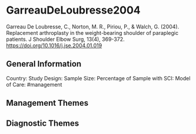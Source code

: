 # GarreauDeLoubresse2004
Garreau De Loubresse, C., Norton, M. R., Piriou, P., & Walch, G. (2004). Replacement arthroplasty in the weight-bearing shoulder of paraplegic patients. J Shoulder Elbow Surg, 13(4), 369-372. https://doi.org/10.1016/j.jse.2004.01.019 

## General Information
Country: 
Study Design: 
Sample Size: 
Percentage of Sample with SCI:
Model of Care: #management 

## Management Themes


## Diagnostic Themes
